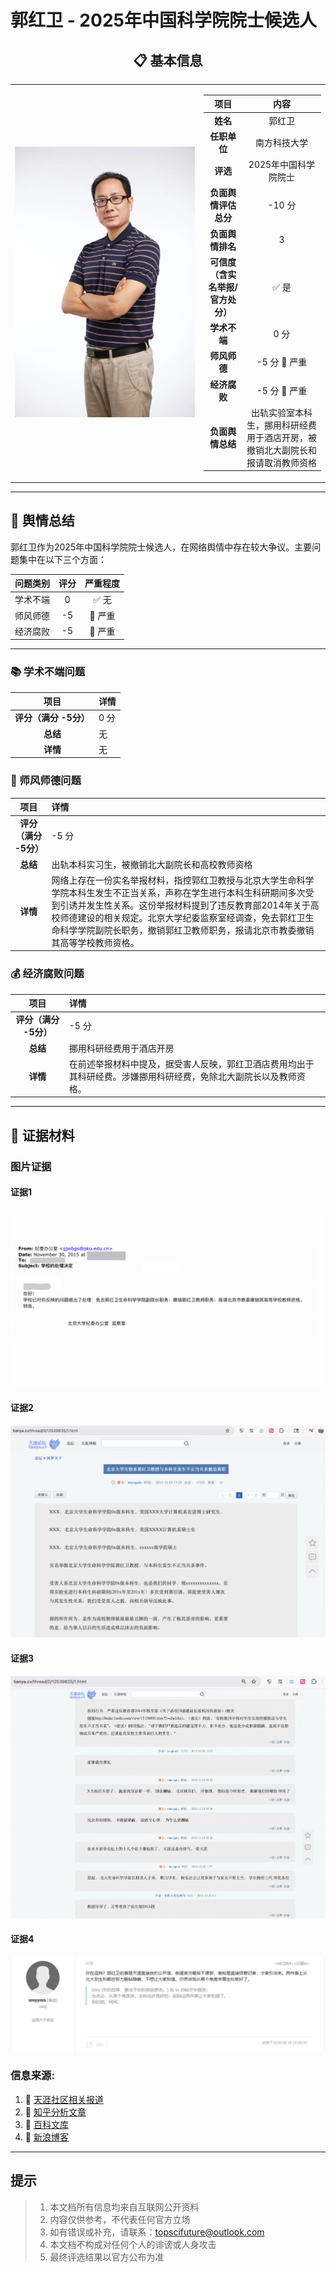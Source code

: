 # 郭红卫 - 2025年中国科学院院士候选人

<div align="center">

## 📋 基本信息

<table>
<tr>
<td width="60%" align="center">


<img src="../images/3_kexue_guohongwei/3_ip.jpg" alt="照片" width="600">



</td>
<td width="40%">

|         **项目**          |               **内容**                |
|:-----------------------:|:-----------------------------------:|
|         **姓名**          |                 郭红卫                 |
|        **任职单位**         |               南方科技大学                |
|         **评选**          |            2025年中国科学院院士             |
|      **负面舆情评估总分**       |                -10 分                |
|       **负面舆情排名**        |                  3                  |
| **可信度<br>（含实名举报/官方处分）** |                 ✅ 是                 |
|        **学术不端**         |                 0 分                 |
|        **师风师德**         |             -5 分 🔴 严重              |
|        **经济腐败**         |             -5 分 🔴 严重              |
|       **负面舆情总结**        | 出轨实验室本科生，挪用科研经费用于酒店开房，被撤销北大副院长和报请取消教师资格 |

</td>
</tr>
</table>
</div>

---

## 🔭 舆情总结

郭红卫作为2025年中国科学院院士候选人，在网络舆情中存在较大争议。主要问题集中在以下三个方面：

| 问题类别 | 评分 | 严重程度 |
|:---:|:---:|:---:|
| 学术不端 | 0 | ✅ 无 |
| 师风师德 | -5 | 🔴 严重 |
| 经济腐败 | -5 | 🔴 严重 |

---

### 📚 学术不端问题

|       项目       | 详情                                       |
|:--------------:|:-----------------------------------------|
| **评分（满分 -5分）** | 0 分                                      |
|     **总结**     | 无                     |
|     **详情**     | 无 |




### 👥 师风师德问题


|       项目       | 详情                                       |
|:--------------:|:-----------------------------------------|
| **评分（满分 -5分）** | -5 分                                      |
|     **总结**     | 出轨本科实习生，被撤销北大副院长和高校教师资格                     |
|     **详情**     | 网络上存在一份实名举报材料，指控郭红卫教授与北京大学生命科学学院本科生发生不正当关系，声称在学生进行本科生科研期间多次受到引诱并发生性关系。这份举报材料提到了违反教育部2014年关于高校师德建设的相关规定。北京大学纪委监察室经调查，免去郭红卫生命科学学院副院长职务，撤销郭红卫教师职务，报请北京市教委撤销其高等学校教师资格。 |



### 💰 经济腐败问题

|       项目       | 详情                                       |
|:--------------:|:-----------------------------------------|
| **评分（满分 -5分）** | -5 分                                      |
|     **总结**     | 挪用科研经费用于酒店开房                     |
|     **详情**     | 在前述举报材料中提及，据受害人反映，郭红卫酒店费用均出于其科研经费。涉嫌挪用科研经费，免除北大副院长以及教师资格。 |


---

## 📎 证据材料

### 图片证据

#### 证据1 
![证据1](../images/3_kexue_guohongwei/3_p1.png)

#### 证据2
![证据2](../images/3_kexue_guohongwei/3_p2.png)

#### 证据3 
![证据3](../images/3_kexue_guohongwei/3_p3.png)

#### 证据4 
![证据4](../images/3_kexue_guohongwei/3_p4.png)


### 信息来源:

1. 🔗 [天涯社区相关报道](https://tianya.cv/thread/0/12539835/1.html)
2. 🔗 [知乎分析文章](https://www.zhihu.com/question/38901048)
3. 🔗 [百科文库](https://www.bkwk.cn/article/jmbdghwsjsnxzxyllzy-a19893972.html)
4. 🔗 [新浪博客](https://blog.sina.com.cn/s/blog_637716960102wmax.html)
 
---

## 提示

> 
> 1. 本文档所有信息均来自互联网公开资料
> 2. 内容仅供参考，不代表任何官方立场
> 3. 如有错误或补充，请联系：topscifuture@outlook.com
> 4. 本文档不构成对任何个人的诽谤或人身攻击
> 5. 最终评选结果以官方公布为准